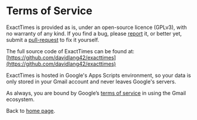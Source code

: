 # Terms of Service
ExactTimes is provided as is, under an open-source licence (GPLv3), with no warranty of any kind. If you find a bug, please [report](https://github.com/davidlang42/exacttimes/issues) it, or better yet, submit a [pull-request](https://github.com/davidlang42/exacttimes/pulls) to fix it yourself.

The full source code of ExactTimes can be found at: [https://github.com/davidlang42/exacttimes](https://github.com/davidlang42/exacttimes)

ExactTimes is hosted in Google's Apps Scripts environment, so your data is only stored in your Gmail account and never leaves Google's servers.

As always, you are bound by Google’s [terms of service](https://policies.google.com/terms?hl=en-US) in using the Gmail ecosystem.

Back to [home page](index.md).